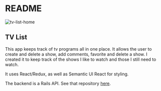 # README

![tv-list-home](/tv-list-home.gif)

TV List
-------

This app keeps track of tv programs all in one place. It allows the user to create and delete a show, add comments, favorite and delete a show. I created it to keep track of the shows I like to watch and those I still need to watch.

It uses React/Redux, as well as Semantic UI React for styling.

The backend is a Rails API. See that repository [here](https://github.com/koberlander/tv-list-backend).
